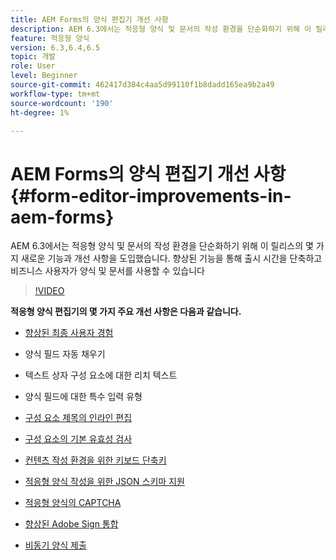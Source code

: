 ```yaml
---
title: AEM Forms의 양식 편집기 개선 사항
description: AEM 6.3에서는 적응형 양식 및 문서의 작성 환경을 단순화하기 위해 이 릴리스의 몇 가지 새로운 기능과 개선 사항을 도입했습니다. 향상된 기능을 통해 출시 시간을 단축하고 비즈니스 사용자가 양식 및 문서를 사용할 수 있습니다
feature: 적응형 양식
version: 6.3,6.4,6.5
topic: 개발
role: User
level: Beginner
source-git-commit: 462417d384c4aa5d99110f1b8dadd165ea9b2a49
workflow-type: tm+mt
source-wordcount: '190'
ht-degree: 1%

---
```



# AEM Forms의 양식 편집기 개선 사항 {#form-editor-improvements-in-aem-forms}

AEM 6.3에서는 적응형 양식 및 문서의 작성 환경을 단순화하기 위해 이 릴리스의 몇 가지 새로운 기능과 개선 사항을 도입했습니다. 향상된 기능을 통해 출시 시간을 단축하고 비즈니스 사용자가 양식 및 문서를 사용할 수 있습니다

>[!VIDEO](https://video.tv.adobe.com/v/19500/)

**적응형 양식 편집기의 몇 가지 주요 개선 사항은 다음과 같습니다.**

* [향상된 최종 사용자 경험](https://helpx.adobe.com/aem-forms/6-3/introduction-forms-authoring.html)

* 양식 필드 자동 채우기
* 텍스트 상자 구성 요소에 대한 리치 텍스트
* 양식 필드에 대한 특수 입력 유형

* [구성 요소 제목의 인라인 편집](https://helpx.adobe.com/aem-forms/6-3/introduction-forms-authoring.html)
* [구성 요소의 기본 유효성 검사](https://helpx.adobe.com/aem-forms/6-3/introduction-forms-authoring.html)
* [컨텐츠 작성 환경을 위한 키보드 단축키](https://helpx.adobe.com/aem-forms/6-3/keyboard-shortcuts.html#AdaptiveFormEditor)
* [적응형 양식 작성을 위한 JSON 스키마 지원](https://helpx.adobe.com/aem-forms/6-3/adaptive-form-json-schema-form-model.html)
* [적응형 양식의 CAPTCHA](https://helpx.adobe.com/aem-forms/6-3/captcha-adaptive-forms.html)
* [향상된 Adobe Sign 통합](https://helpx.adobe.com/aem-forms/6-3/working-with-adobe-sign.html)
* [비동기 양식 제출](https://helpx.adobe.com/aem-forms/6-3/asynchronous-submissions-adaptive-forms.html)
